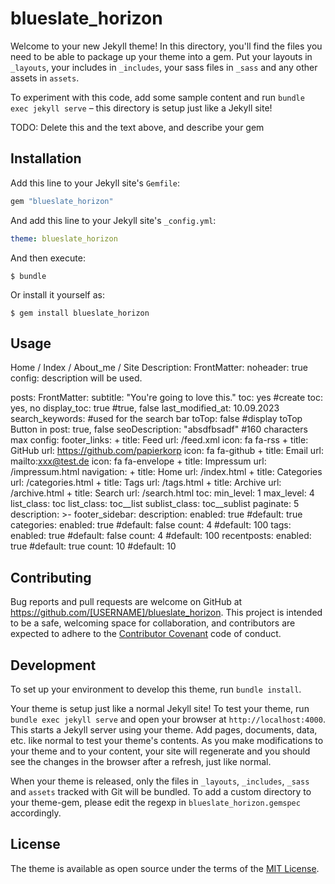 # blueslate_horizon

Welcome to your new Jekyll theme! In this directory, you'll find the files you need to be able to package up your theme into a gem. Put your layouts in `_layouts`, your includes in `_includes`, your sass files in `_sass` and any other assets in `assets`.

To experiment with this code, add some sample content and run `bundle exec jekyll serve` – this directory is setup just like a Jekyll site!

TODO: Delete this and the text above, and describe your gem

## Installation

Add this line to your Jekyll site's `Gemfile`:

```ruby
gem "blueslate_horizon"
```

And add this line to your Jekyll site's `_config.yml`:

```yaml
theme: blueslate_horizon
```

And then execute:

    $ bundle

Or install it yourself as:

    $ gem install blueslate_horizon

## Usage

Home / Index / About_me / Site Description:
    FrontMatter:
        noheader: true
    config: description will be used.

posts:
    FrontMatter:
        subtitle: "You're going to love this."
        toc: yes #create toc: yes, no
        display_toc: true #true, false
        last_modified_at: 10.09.2023
        search_keywords: #used for the search bar
        toTop: false #display toTop Button in post: true, false
        seoDescription: "absdfbsadf" #160 characters max
config:
    footer_links:
      + title: Feed
        url: /feed.xml
        icon: fa fa-rss
      + title: GitHub
        url: https://github.com/papierkorp
        icon: fa fa-github
      + title: Email
        url: mailto:xxx@test.de
        icon: fa fa-envelope
      + title: Impressum
        url: /impressum.html
    navigation:
      + title: Home
        url: /index.html
      + title: Categories
        url: /categories.html
      + title: Tags
        url: /tags.html
      + title: Archive
        url: /archive.html
      + title: Search
        url: /search.html
    toc:
     min_level: 1
     max_level: 4
     list_class: toc
     list_class: toc__list
     sublist_class: toc__sublist
    paginate: 5
    description: >- 
    footer_sidebar:
      description:
        enabled: true #default: true
      categories:
        enabled: true #default: false
        count: 4 #default: 100
      tags:
        enabled: true #default: false
        count: 4 #default: 100
      recentposts:
        enabled: true #default: true
        count: 10 #default: 10


## Contributing

Bug reports and pull requests are welcome on GitHub at https://github.com/[USERNAME]/blueslate_horizon. This project is intended to be a safe, welcoming space for collaboration, and contributors are expected to adhere to the [Contributor Covenant](https://www.contributor-covenant.org/) code of conduct.

## Development

To set up your environment to develop this theme, run `bundle install`.

Your theme is setup just like a normal Jekyll site! To test your theme, run `bundle exec jekyll serve` and open your browser at `http://localhost:4000`. This starts a Jekyll server using your theme. Add pages, documents, data, etc. like normal to test your theme's contents. As you make modifications to your theme and to your content, your site will regenerate and you should see the changes in the browser after a refresh, just like normal.

When your theme is released, only the files in `_layouts`, `_includes`, `_sass` and `assets` tracked with Git will be bundled.
To add a custom directory to your theme-gem, please edit the regexp in `blueslate_horizon.gemspec` accordingly.

## License

The theme is available as open source under the terms of the [MIT License](https://opensource.org/licenses/MIT).
